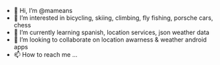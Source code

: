 - 👋 Hi, I’m @mameans
- 👀 I’m interested in bicycling, skiing, climbing, fly fishing, porsche cars, chess
- 🌱 I’m currently learning spanish, location services, json weather data
- 💞️ I’m looking to collaborate on location awarness & weather android apps
- 📫 How to reach me ...

<!---
mameans/mameans is a ✨ special ✨ repository because its `README.md` (this file) appears on your GitHub profile.
You can click the Preview link to take a look at your changes.
--->
